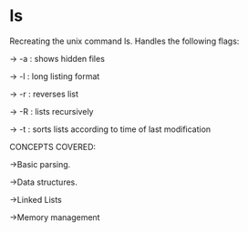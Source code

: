 # ls

Recreating the unix command ls.
Handles the following flags:

   -> -a : shows hidden files
   
   -> -l : long listing format
   
   -> -r : reverses list
   
   -> -R : lists recursively
   
   -> -t : sorts lists according to time of last modification

CONCEPTS COVERED:

   ->Basic parsing.
   
   ->Data structures.
   
   ->Linked Lists
   
   ->Memory management
